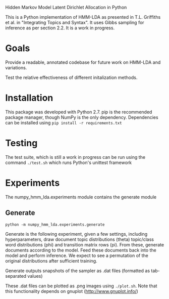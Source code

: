 Hidden Markov Model Latent Dirichlet Allocation in Python

This is a Python implementation of HMM-LDA as presented in T.L. Griffiths et al. in "Integrating Topics and Syntax". It uses Gibbs sampling for inference as per section 2.2. It is a work in progress.

# Goals

Provide a readable, annotated codebase for future work on HMM-LDA and variations.

Test the relative effectiveness of different initalization methods.

# Installation

This package was developed with Python 2.7. pip is the recommended package manager, though NumPy is the only dependency. Dependencies can be installed using `pip install -r requirements.txt`

# Testing

The test suite, which is still a work in progress can be run using the command `./test.sh` which runs Python's unittest framework

# Experiments

The numpy_hmm_lda.experiments module contains the generate module

## Generate

`python -m numpy_hmm_lda.experiments.generate`

Generate is the following experiment, given a few settings, including hyperparameters, draw document topic distributions (theta) topic/class word distributions (phi) and transition matrix rows (pi). From these, generate documents according to the model. Feed these documents back into the model and perform inference. We expect to see a permutation of the original distributions after sufficient training.

Generate outputs snapshots of the sampler as .dat files (formatted as tab-separated values)

These .dat files can be plotted as .png images using `./plot.sh`. Note that this functionality depends on gnuplot (http://www.gnuplot.info/)
